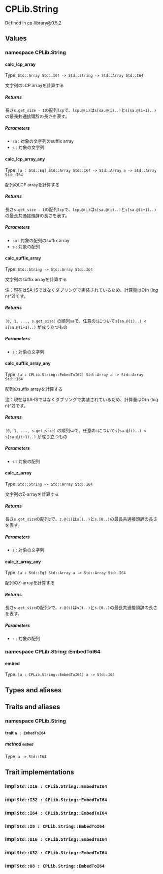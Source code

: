 # CPLib.String

Defined in cp-library@0.5.2

## Values

### namespace CPLib.String

#### calc_lcp_array

Type: `Std::Array Std::I64 -> Std::String -> Std::Array Std::I64`

文字列のLCP arrayを計算する

##### Returns

長さ`s.get_size - 1`の配列`lcp`で、`lcp.@(i)`は`s[sa.@(i)..)`と`s[sa.@(i+1)..)`の最長共通接頭辞の長さを表す。

##### Parameters

- `sa` : 対象の文字列のsuffix array
- `s` : 対象の文字列

#### calc_lcp_array_any

Type: `[a : Std::Eq] Std::Array Std::I64 -> Std::Array a -> Std::Array Std::I64`

配列のLCP arrayを計算する

##### Returns

長さ`s.get_size - 1`の配列`lcp`で、`lcp.@(i)`は`s[sa.@(i)..)`と`s[sa.@(i+1)..)`の最長共通接頭辞の長さを表す。

##### Parameters

- `sa` : 対象の配列のsuffix array
- `s` : 対象の配列

#### calc_suffix_array

Type: `Std::String -> Std::Array Std::I64`

文字列のsuffix arrayを計算する

注：現在はSA-ISではなくダブリングで実装されているため、計算量はO(n (log n)^2)です。

##### Returns

`[0, 1, ..., s.get_size)` の順列`sa`で、任意の`i`について`s[sa.@(i)..) < s[sa.@(i+1)..)` が成り立つもの

##### Parameters

- `s` : 対象の文字列

#### calc_suffix_array_any

Type: `[a : CPLib.String::EmbedToI64] Std::Array a -> Std::Array Std::I64`

配列のsuffix arrayを計算する

注：現在はSA-ISではなくダブリングで実装されているため、計算量はO(n (log n)^2)です。

##### Returns

`[0, 1, ..., s.get_size)` の順列`sa`で、任意の`i`について`s[sa.@(i)..) < s[sa.@(i+1)..)` が成り立つもの

##### Parameters

- `s` : 対象の配列

#### calc_z_array

Type: `Std::String -> Std::Array Std::I64`

文字列のZ-arrayを計算する

##### Returns

長さ`s.get_size`の配列`z`で、`z.@(i)`は`s[i..)`と`s.[0..)`の最長共通接頭辞の長さを表す。

##### Parameters

- `s` : 対象の文字列

#### calc_z_array_any

Type: `[a : Std::Eq] Std::Array a -> Std::Array Std::I64`

配列のZ-arrayを計算する

##### Returns

長さ`s.get_size`の配列`z`で、`z.@(i)`は`s[i..)`と`s.[0..)`の最長共通接頭辞の長さを表す。

##### Parameters

- `s` : 対象の配列

### namespace CPLib.String::EmbedToI64

#### embed

Type: `[a : CPLib.String::EmbedToI64] a -> Std::I64`

## Types and aliases

## Traits and aliases

### namespace CPLib.String

#### trait `a : EmbedToI64`

##### method `embed`

Type: `a -> Std::I64`

## Trait implementations

### impl `Std::I16 : CPLib.String::EmbedToI64`

### impl `Std::I32 : CPLib.String::EmbedToI64`

### impl `Std::I64 : CPLib.String::EmbedToI64`

### impl `Std::I8 : CPLib.String::EmbedToI64`

### impl `Std::U16 : CPLib.String::EmbedToI64`

### impl `Std::U32 : CPLib.String::EmbedToI64`

### impl `Std::U8 : CPLib.String::EmbedToI64`